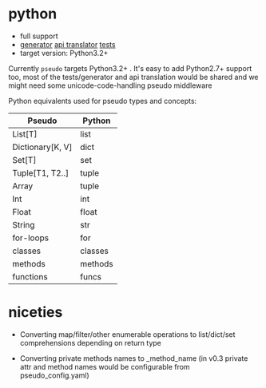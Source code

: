 # python

* full support
* [generator](../pseudo/generators/python_generator.py) [api translator](../pseudo/api_translators/python_translator.py) [tests](../tests/test_python.py)
* target version: Python3.2+

Currently `pseudo` targets Python3.2+ . It's easy to add Python2.7+ support too,
most of the tests/generator and api translation would be shared and we might need some unicode-code-handling pseudo middleware

Python equivalents used for pseudo types and concepts:

| Pseudo           | Python |
|------------------|--------|
| List[T]          | list   |
| Dictionary[K, V] | dict   |
| Set[T]           | set    |
| Tuple[T1, T2..]  | tuple  |
| Array            | tuple  |
| Int              | int    |
| Float            | float  |
| String 		   | str    |
| for-loops        | for    |
| classes          | classes|
| methods          | methods|
| functions        | funcs  | 


# niceties

* Converting map/filter/other enumerable operations to list/dict/set comprehensions depending on return type

* Converting private methods names to _method_name (in v0.3 private attr and method names would be configurable from pseudo_config.yaml)

